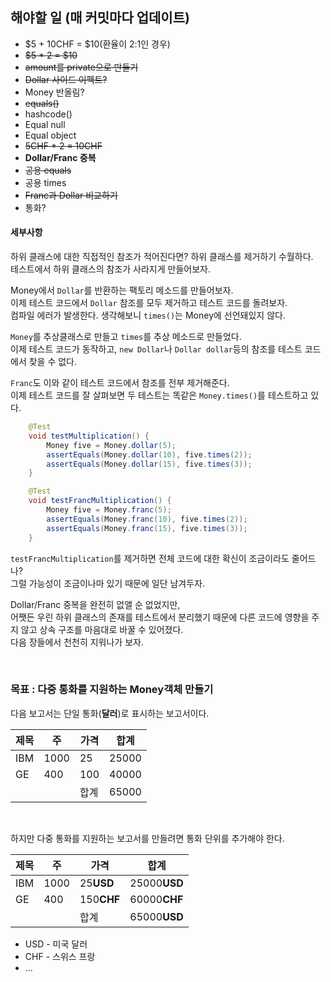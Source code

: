## 해야할 일 (매 커밋마다 업데이트)
* $5 + 10CHF = $10(환율이 2:1인 경우)
* ~~$5 * 2 = $10~~
* ~~amount를 private으로 만들기~~
* ~~Dollar 사이드 이펙트?~~ 
* Money 반올림?
* ~~equals()~~
* hashcode()
* Equal null
* Equal object
* ~~5CHF * 2 = 10CHF~~
* **Dollar/Franc 중복**
* ~~공용 equals~~
* 공용 times
* ~~Franc과 Dollar 비교하기~~
* 통화?

#### 세부사항
하위 클래스에 대한 직접적인 참조가 적어진다면? 하위 클래스를 제거하기 수월하다. <br>
테스트에서 하위 클래스의 참조가 사라지게 만들어보자.

Money에서 `Dollar`를 반환하는 팩토리 메소드를 만들어보자. <br>
이제 테스트 코드에서 `Dollar` 참조를 모두 제거하고 테스트 코드를 돌려보자. <br>
컴파일 에러가 발생한다. 생각해보니 `times()`는 Money에 선언돼있지 않다.<br>

`Money`를 추상클래스로 만들고 `times`를 추상 메소드로 만들었다.<br>
이제 테스트 코드가 동작하고, `new Dollar`나 `Dollar dollar`등의 참조를 테스트 코드에서 찾을 수 없다.

`Franc`도 이와 같이 테스트 코드에서 참조를 전부 제거해준다.<br>
이제 테스트 코드를 잘 살펴보면 두 테스트는 똑같은 `Money.times()`를 테스트하고 있다. <br>
```java
    @Test
    void testMultiplication() {
        Money five = Money.dollar(5);
        assertEquals(Money.dollar(10), five.times(2));
        assertEquals(Money.dollar(15), five.times(3));
    }

    @Test
    void testFrancMultiplication() {
        Money five = Money.franc(5);
        assertEquals(Money.franc(10), five.times(2));
        assertEquals(Money.franc(15), five.times(3));
    }
```

`testFrancMultiplication`를 제거하면 전체 코드에 대한 확신이 조금이라도 줄어드나? <br>
그럴 가능성이 조금이나마 있기 때문에 일단 남겨두자.

Dollar/Franc 중복을 완전히 없앨 순 없었지만, <br>
어쨋든 우린 하위 클래스의 존재를 테스트에서 분리했기 때문에 다른 코드에 영향을 주지 않고 상속 구조를 마음대로 바꿀 수 있어졌다. <br>
다음 장들에서 천천히 지워나가 보자.

<br>

### 목표 : 다중 통화를 지원하는 Money객체 만들기
다음 보고서는 단일 통화(**달러**)로 표시하는 보고서이다.

| 제목   | 주   | 가격  | 합계    |
|------|-----|-----|-------|
| IBM  | 1000 | 25  | 25000 |
| GE   | 400 | 100 | 40000 |
|  |     | 합계  | 65000 |

<br>

하지만 다중 통화를 지원하는 보고서를 만들려면 통화 단위를 추가해야 한다.

| 제목   | 주   | 가격         | 합계           |
|------|-----|------------|--------------|
| IBM  | 1000 | 25**USD**  | 25000**USD** |
| GE   | 400 | 150**CHF** | 60000**CHF** |
|  |     | 합계         | 65000**USD** |

* USD - 미국 달러
* CHF - 스위스 프랑
* ...